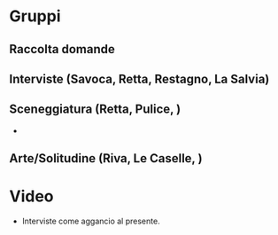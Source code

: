 # Gruppi

## Raccolta domande 

## Interviste (Savoca, Retta, Restagno, La Salvia)

## Sceneggiatura (Retta, Pulice, )
- 

## Arte/Solitudine (Riva, Le Caselle, )

# Video
- Interviste come aggancio al presente.

